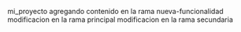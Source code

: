 mi_proyecto
agregando contenido en la rama nueva-funcionalidad
modificacion en la rama principal
modificacion en la rama secundaria
